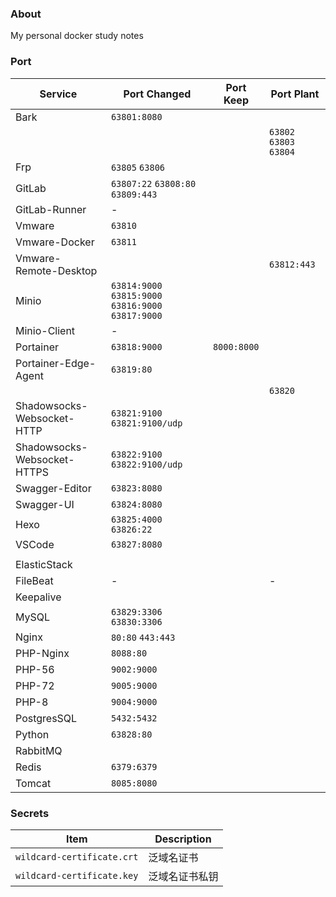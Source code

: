### About

My personal docker study notes



### Port

| Service                     | Port Changed                                         | Port Keep   | Port Plant                |
| --------------------------- | ---------------------------------------------------- | ----------- | ------------------------- |
| Bark                        | `63801:8080`                                         |             |                           |
|                             |                                                      |             | `63802`  `63803`  `63804` |
| Frp                         | `63805`  `63806`                                     |             |                           |
| GitLab                      | `63807:22`  `63808:80`  `63809:443`                  |             |                           |
| GitLab-Runner               | -                                                    |             |                           |
| Vmware                      | `63810`                                              |             |                           |
| Vmware-Docker               | `63811`                                              |             |                           |
| Vmware-Remote-Desktop       |                                                      |             | `63812:443`               |
| Minio                       | `63814:9000`  `63815:9000` `63816:9000` `63817:9000` |             |                           |
| Minio-Client                | -                                                    |             |                           |
| Portainer                   | `63818:9000`                                         | `8000:8000` |                           |
| Portainer-Edge-Agent        | `63819:80`                                           |             |                           |
|                             |                                                      |             | `63820`                   |
| Shadowsocks-Websocket-HTTP  | `63821:9100`  `63821:9100/udp`                       |             |                           |
| Shadowsocks-Websocket-HTTPS | `63822:9100`  `63822:9100/udp`                       |             |                           |
| Swagger-Editor              | `63823:8080`                                         |             |                           |
| Swagger-UI                  | `63824:8080`                                         |             |                           |
| Hexo                        | `63825:4000` `63826:22`                              |             |                           |
| VSCode                      | `63827:8080`                                         |             |                           |
|                             |                                                      |             |                           |
| ElasticStack                |                                                      |             |                           |
| FileBeat                    | -                                                    |             | -                         |
| Keepalive                   |                                                      |             |                           |
| MySQL                       | `63829:3306`  `63830:3306`                             |             |                           |
| Nginx                       | `80:80`  `443:443`                                   |             |                           |
| PHP-Nginx                   | `8088:80`                                            |             |                           |
| PHP-56                      | `9002:9000`                                          |             |                           |
| PHP-72                      | `9005:9000`                                          |             |                           |
| PHP-8                       | `9004:9000`                                          |             |                           |
| PostgresSQL                 | `5432:5432`                                          |             |                           |
| Python                      | `63828:80`                                           |             |                           |
| RabbitMQ                    |                                                      |             |                           |
| Redis                       | `6379:6379`                                          |             |                           |
| Tomcat                      | `8085:8080`                                          |             |                           |



### Secrets

| Item                       | Description    |
| -------------------------- | -------------- |
| `wildcard-certificate.crt` | 泛域名证书     |
| `wildcard-certificate.key` | 泛域名证书私钥 |

